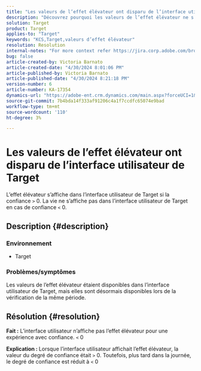 ```yaml
---
title: "Les valeurs de l’effet élévateur ont disparu de l’interface utilisateur de Target"
description: "Découvrez pourquoi les valeurs de l’effet élévateur ne s’affichent plus dans l’interface utilisateur de Target."
solution: Target
product: Target
applies-to: "Target"
keywords: "KCS,Target,valeurs d’effet élévateur"
resolution: Resolution
internal-notes: "For more context refer https://jira.corp.adobe.com/browse/TGT-41844"
bug: false
article-created-by: Victoria Barnato
article-created-date: "4/30/2024 8:01:06 PM"
article-published-by: Victoria Barnato
article-published-date: "4/30/2024 8:21:18 PM"
version-number: 6
article-number: KA-17354
dynamics-url: "https://adobe-ent.crm.dynamics.com/main.aspx?forceUCI=1&pagetype=entityrecord&etn=knowledgearticle&id=642b7a5c-2c07-ef11-9f8a-6045bd0a08d9"
source-git-commit: 7b4bda14f333af91206c4a1f7ccdfc65074e9bad
workflow-type: tm+mt
source-wordcount: '110'
ht-degree: 3%

---
```


# Les valeurs de l’effet élévateur ont disparu de l’interface utilisateur de Target


L’effet élévateur s’affiche dans l’interface utilisateur de Target si la confiance `>`  0. La vie ne s’affiche pas dans l’interface utilisateur de Target en cas de confiance `<`  0.

## Description {#description}


### <b>Environnement</b>

- Target


### <b>Problèmes/symptômes</b>

Les valeurs de l’effet élévateur étaient disponibles dans l’interface utilisateur de Target, mais elles sont désormais disponibles lors de la vérification de la même période.


## Résolution {#resolution}




<b>Fait :</b> L’interface utilisateur n’affiche pas l’effet élévateur pour une expérience avec confiance. `<`  0



<b>Explication : </b>Lorsque l’interface utilisateur affichait l’effet élévateur, la valeur du degré de confiance était `>`  0. Toutefois, plus tard dans la journée, le degré de confiance est réduit à `<`  0
